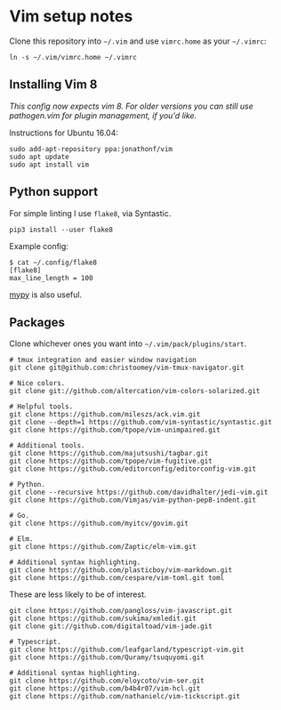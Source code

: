 # Vim setup notes

Clone this repository into `~/.vim` and use `vimrc.home` as your
`~/.vimrc`:
```
ln -s ~/.vim/vimrc.home ~/.vimrc
```

## Installing Vim 8

*This config now expects vim 8. For older versions you can still use
pathogen.vim for plugin management, if you'd like.*

Instructions for Ubuntu 16.04:
```
sudo add-apt-repository ppa:jonathonf/vim
sudo apt update
sudo apt install vim
```

## Python support

For simple linting I use `flake8`, via Syntastic.
```
pip3 install --user flake8
```
Example config:
```
$ cat ~/.config/flake8
[flake8]
max_line_length = 100
```

[mypy](http://mypy.readthedocs.io/en/latest/index.html) is also useful.

## Packages

Clone whichever ones you want into `~/.vim/pack/plugins/start`.
```
# tmux integration and easier window navigation
git clone git@github.com:christoomey/vim-tmux-navigator.git

# Nice colors.
git clone git://github.com/altercation/vim-colors-solarized.git

# Helpful tools.
git clone https://github.com/mileszs/ack.vim.git
git clone --depth=1 https://github.com/vim-syntastic/syntastic.git
git clone https://github.com/tpope/vim-unimpaired.git

# Additional tools.
git clone https://github.com/majutsushi/tagbar.git
git clone https://github.com/tpope/vim-fugitive.git
git clone https://github.com/editorconfig/editorconfig-vim.git

# Python.
git clone --recursive https://github.com/davidhalter/jedi-vim.git
git clone https://github.com/Vimjas/vim-python-pep8-indent.git

# Go.
git clone https://github.com/myitcv/govim.git

# Elm.
git clone https://github.com/Zaptic/elm-vim.git

# Additional syntax highlighting.
git clone https://github.com/plasticboy/vim-markdown.git
git clone https://github.com/cespare/vim-toml.git toml
```

These are less likely to be of interest.
```
git clone https://github.com/pangloss/vim-javascript.git
git clone https://github.com/sukima/xmledit.git
git clone git://github.com/digitaltoad/vim-jade.git

# Typescript.
git clone https://github.com/leafgarland/typescript-vim.git
git clone https://github.com/Quramy/tsuquyomi.git

# Additional syntax highlighting.
git clone https://github.com/eloycoto/vim-ser.git
git clone https://github.com/b4b4r07/vim-hcl.git
git clone https://github.com/nathanielc/vim-tickscript.git
```
